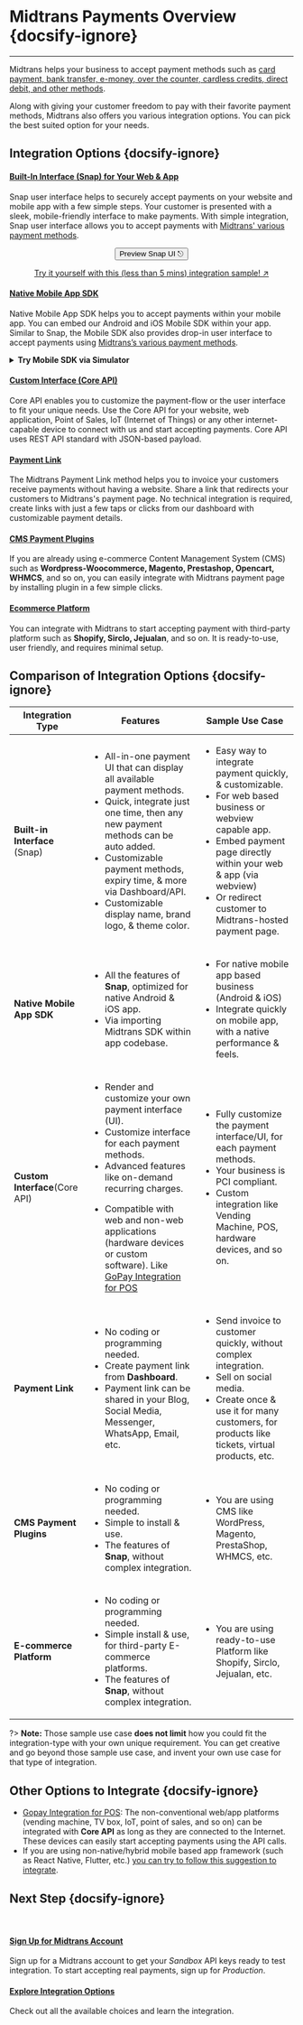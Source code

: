 # Midtrans Payments Overview {docsify-ignore}
<hr>

Midtrans helps your business to accept payment methods such as [card payment, bank transfer, e-money, over the counter, cardless credits, direct debit, and other methods](https://midtrans.com/payments). 

<!-- TODO: put image of all payment methodss icon here? -->
<!-- ![payment methods](https://midtrans.com/assets/images/channels/payment-channels-sprite-v4.png) -->

Along with giving your customer freedom to pay with their favorite payment methods, Midtrans also offers you various integration options. You can pick the best suited option for your needs.

<!-- Decide which is best suited for your needs. Or, if you're looking for integration method [for offline usecases, see here](#other-options). -->

## Integration Options {docsify-ignore}

<div class="my-card">

#### [Built-In Interface (Snap) for Your Web & App](/en/snap/overview.md)
Snap user interface helps to securely accept payments on your website and mobile app with a few simple steps. Your customer is presented with a sleek, mobile-friendly interface to make payments. With simple integration, Snap user interface allows you to accept payments with [Midtrans' various payment methods](https://midtrans.com/payments).
<br> <!-- TODO: use better CORS proxy, cors-anywhere is limited per referrer domain  -->

<p style="text-align: center;">
  <button onclick="previewSnap(this)" class="my-btn">Preview Snap UI ⎋</button>
</p>
<div style="text-align: center;">

[Try it yourself with this (less than 5 mins) integration sample! ↗](/en/snap/interactive-demo.md)
</div>
</div>

<div class="my-card">

#### [Native Mobile App SDK](https://mobile-docs.midtrans.com)
Native Mobile App SDK helps you to accept payments within your mobile app. You can embed our Android and iOS Mobile SDK within your app. Similar to Snap, the Mobile SDK also provides drop-in user interface to accept payments using [Midtrans’s various payment methods](https://midtrans.com/payments).
<details>
<summary><b>Try Mobile SDK via Simulator</b></summary>
<article>
<div style="text-align: center;">
<!-- @TODO: make this lazily load only if this details tag is open -->
<iframe src="https://appetize.io/embed/9r0b89zu862f8eu1ukd0ecpgxc?device=pixel4&scale=71&orientation=portrait"width="300px" height="600px" frameborder="0" scrolling="no"></iframe>
<iframe src="https://appetize.io/embed/x4ace4dndczdbg1j633nq4cgbw?device=iphone11pro&scale=70&orientation=portrait"width="300px" height="600px" frameborder="0" scrolling="no"></iframe>
</div>
</article>
</details>
</div>

<div class="my-card">

#### [Custom Interface (Core API)](/en/core-api/overview.md)
Core API enables you to customize the payment-flow or the user interface to fit your unique needs. Use the Core API for your website, web application, Point of Sales, IoT (Internet of Things) or any other internet-capable device to connect with us and start accepting payments. Core API uses REST API standard with JSON-based payload.
</div>

<div class="my-card">

#### [Payment Link](/en/payment-link/overview.md)
The Midtrans Payment Link method helps you to invoice your customers receive payments without having a website. Share a link that redirects your customers to Midtrans's payment page. No technical integration is required, create links with just a few taps or clicks from our dashboard with customizable payment details.
</div>

<div class="my-card">

#### [CMS Payment Plugins](/en/snap/with-plugins.md)
If you are already using e-commerce Content Management System (CMS) such as **Wordpress-Woocommerce, Magento, Prestashop, Opencart, WHMCS**, and so on, you can easily integrate with Midtrans payment page by installing plugin in a few simple clicks. 
</div>

<div class="my-card">

#### [Ecommerce Platform](/en/snap/platform/overview.md)
You can integrate with Midtrans to start accepting payment with third-party platform such as **Shopify, Sirclo, Jejualan**, and so on. It is ready-to-use, user friendly, and requires minimal setup. 
</div>

## Comparison of Integration Options {docsify-ignore}

<table>
  <thead>
    <tr>
      <th>Integration Type</th>
      <th>Features</th>
      <th>Sample Use Case</th>
    </tr>
  </thead>
  <tbody>
    <tr>
      <td><strong>Built-in Interface</strong> (Snap) </th>
      <td>
        <ul>
          <li>All-in-one payment UI that can display all available payment methods.</li>
          <li>Quick, integrate just one time, then any new payment methods can be auto added.</li>
          <li>Customizable payment methods, expiry time, & more via Dashboard/API.</li>
          <li>Customizable display name, brand logo, & theme color.</li>
        </ul>
      </td>
      <td>
        <ul>
          <li>Easy way to integrate payment quickly, & customizable. </li>
          <li>For web based business or webview capable app. </li>
          <li>Embed payment page directly within your web & app (via webview)</li>
          <li>Or redirect customer to Midtrans-hosted payment page.</li>
        </ul>
      </td>
    </tr>
    <tr>
      <td><strong>Native Mobile App SDK</strong></th>
      <td>
        <ul>
          <li>All the features of <strong>Snap</strong>, optimized for native Android & iOS app.</li>
          <li>Via importing Midtrans SDK within app codebase.</li>
        </ul>
      </td>
      <td>
        <ul>
          <li>For native mobile app based business (Android & iOS)</li>
          <li>Integrate quickly on mobile app, with a native performance & feels.</li>
        </ul>
      </td>
    </tr>
    <tr>
      <td><strong>Custom Interface</strong>(Core API)</th>
      <td>
        <ul>
          <li>Render and customize your own payment interface (UI).</li>
          <li>Customize interface for each payment methods.</li>
          <li>Advanced features like on-demand recurring charges.</li>
          <li>

Compatible with web and non-web applications (hardware devices or custom software). Like [GoPay Integration for POS](#other-options-to-integrate)</li>
        </ul>
      </td>
      <td>
        <ul>
          <li>Fully customize the payment interface/UI, for each payment methods. </li>
          <li>Your business is PCI compliant.</li>
          <li>Custom integration like Vending Machine, POS, hardware devices, and so on. </li>
        </ul>
      </td>
    </tr>
    <tr>
      <td><strong>Payment Link</strong></th>
      <td>
        <ul>
          <li>No coding or programming needed.</li>
          <li>Create payment link from <strong>Dashboard</strong>.</li>
           <li>Payment link can be shared in your Blog, Social Media, Messenger, WhatsApp, Email, etc.</li>
        </ul>
      </td>
      <td>
        <ul>
          <li>Send invoice to customer quickly, without complex integration. </li>
          <li>Sell on social media. </li>
          <li>Create once & use it for many customers, for products like tickets, virtual products, etc.</li>
        </ul>
      </td>
    </tr>
    <tr>
      <td><strong>CMS Payment Plugins</strong></th>
      <td>
        <ul>
          <li>No coding or programming needed.</li>
          <li>Simple to install & use.</li>
          <li>The features of  <strong>Snap</strong>, without complex integration.</li>
        </ul>
      </td>
      <td>
        <ul>
          <li>You are using CMS like WordPress, Magento, PrestaShop, WHMCS, etc.</li>
        </ul>
      </td>
    </tr>
    <tr>
      <td><strong>E-commerce Platform </strong></th>
      <td>
        <ul>
          <li>No coding or programming needed.</li>
          <li>Simple install & use, for third-party E-commerce platforms.</li>
          <li>The features of  <strong>Snap</strong>, without complex integration.</li>
        </ul>
      </td>
      <td>
        <ul>
          <li>You are using ready-to-use Platform like Shopify, Sirclo, Jejualan, etc.</li>
        </ul>
      </td>
    </tr>
  </tbody>
</table>

?> **Note:** Those sample use case **does not limit** how you could fit the integration-type with your own unique requirement. You can get creative and go beyond those sample use case, and invent your own use case for that type of integration.

## Other Options to Integrate {docsify-ignore}
- [Gopay Integration for POS](/en/other/faq/gopay-pos.md): The non-conventional web/app platforms (vending machine, TV box, IoT, point of sales, and so on) can be integrated with **Core API** as long as they are connected to the Internet. 
  These devices can easily start accepting payments using the API calls.
- If you are using non-native/hybrid mobile based app framework (such as React Native, Flutter, etc.) [you can try to follow this suggestion to integrate](/en/other/faq/technical?id=does-midtrans-support-flutter-react-native-or-other-hybridnon-native-mobile-framework).

## Next Step {docsify-ignore}
<br>

<div class="my-card">

#### [Sign Up for Midtrans Account](/en/midtrans-account/overview.md)
Sign up for a Midtrans account to get your *Sandbox* API keys ready to test integration. To start accepting real payments, sign up for *Production*.
</div>

<div class="my-card">

#### [Explore Integration Options](#integration-options)
Check out all the available choices and learn the integration.
</div>